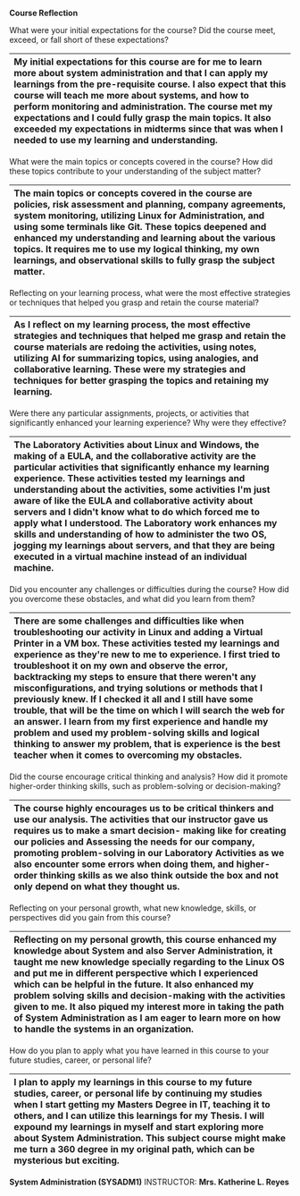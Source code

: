 **Course Reflection**

What were your initial expectations for the course? Did the course meet, exceed, or fall short of these expectations?

|My initial expectations for this course are for me to learn more about system administration and that I can apply my learnings from the pre-requisite course. I also expect that this course will teach me more about systems, and how to perform monitoring and administration. The course met my expectations and I could fully grasp the main topics. It also exceeded my expectations in midterms since that was when I needed to use my learning and understanding. |
| :- |

What were the main topics or concepts covered in the course? How did these topics contribute to your understanding of the subject matter?

|The main topics or concepts covered in the course are policies, risk assessment and planning, company agreements, system monitoring, utilizing Linux for Administration, and using some terminals like Git. These topics deepened and enhanced my understanding and learning about the various topics. It requires me to use my logical thinking, my own learnings, and observational skills to fully grasp the subject matter. |
| :- |

Reflecting on your learning process, what were the most effective strategies or techniques that helped you grasp and retain the course material?

|As I reflect on my learning process, the most effective strategies and techniques that helped me grasp and retain the course materials are redoing the activities, using notes, utilizing AI for summarizing topics, using analogies, and collaborative learning. These were my strategies and techniques for better grasping the topics and retaining my learning. |
| :- |

Were there any particular assignments, projects, or activities that significantly enhanced your learning experience? Why were they effective?

|The Laboratory Activities about Linux and Windows, the making of a EULA, and the collaborative activity are the particular activities that significantly enhance my learning experience. These activities tested my learnings and understanding about the activities, some activities I'm just aware of like the EULA and collaborative activity about servers and I didn't know what to do which forced me to apply what I understood. The Laboratory work enhances my skills and understanding of how to administer the two OS, jogging my learnings about servers, and that they are being executed in a virtual machine instead of an individual machine.|
| :- |

Did you encounter any challenges or difficulties during the course? How did you overcome these obstacles, and what did you learn from them?

|There are some challenges and difficulties like when troubleshooting our activity in Linux and adding a Virtual Printer in a VM box. These activities tested my learnings and experience as they're new to me to experience. I first tried to troubleshoot it on my own and observe the error, backtracking my steps to ensure that there weren't any misconfigurations, and trying solutions or methods that I previously knew. If I checked it all and I still have some trouble, that will be the time on which I will search the web for an answer. I learn from my first experience and handle my problem and used my problem-solving skills and logical thinking to answer my problem, that is experience is the best teacher when it comes to overcoming my obstacles. |
| :- |

Did the course encourage critical thinking and analysis? How did it promote higher-order thinking skills, such as problem-solving or decision-making?

|The course highly encourages us to be critical thinkers and use our analysis. The activities that our instructor gave us requires us to make a smart decision- making like for creating our policies and Assessing the needs for our company, promoting problem-solving in our Laboratory Activities as we also encounter some errors when doing them, and higher-order thinking skills as we also think outside the box and not only depend on what they thought us. |
| :- |

Reflecting on your personal growth, what new knowledge, skills, or perspectives did you gain from this course?

|Reflecting on my personal growth, this course enhanced my knowledge about System and also Server Administration, it taught me new knowledge specially regarding to the Linux OS and put me in different perspective which I experienced which can be helpful in the future. It also enhanced my problem solving skills and decision-making with the activities given to me. It also piqued my interest more in taking the path of System Administration as I am eager to learn more on how to handle the systems in an organization. |
| :- |

How do you plan to apply what you have learned in this course to your future studies, career, or personal life?

|I plan to apply my learnings in this course to my future studies, career, or personal life by continuing my studies when I start getting my Masters Degree in IT, teaching it to others, and I can utilize this learnings for my Thesis. I will expound my learnings in myself and start exploring more about System Administration. This subject course might make me turn a 360 degree in my original path, which can be mysterious but exciting.    |
| :- |





**System Administration (SYSADM1)**		INSTRUCTOR: **Mrs. Katherine L.  Reyes**

